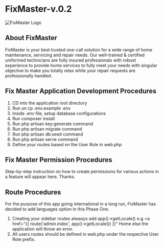 # FixMaster-v.0.2
![FixMaster Logo](http://temp.homefix.ng/assets/images/home-fix-logo-colored.png)

## About FixMaster

FixMaster is your best trusted one-call solution for a wide range of home maintenance, servicing and repair needs. Our well-trained & certified uniformed technicians are fully insured professionals with robust experience to provide home services to fully meet your needs with singular objective to make you totally relax while your repair requests are professionally handled.


## Fix Master Application Development Procedures

1. CD into the application root directory
2. Run un cp .env.example .env
3. Inside .env file, setup database configurations
4. Run composer install
5. Run php artisan key:generate command
6. Run php artisan migrate command
7. Run php artisan db:seed command
8. Run php artisan serve command
9. Define your routes based on the User Role in web.php

## Fix Master Permission Procedures
Step-by-step instruction on how to create permissions for various actions in a feature will appear here. Thanks.

## Route Procedures
For the purpose of this app going international in a long run, FixMaster has decided to add languages option in this Phase One.

1. Creating your sidebar routes alwasys add app()->getLocale() e.g <a href="{{ route('admin.index', app()->getLocale()) }}" <span>Home</span></a> else the application will throw an error.
2. All users routes should be defined in web.php under the respective User Role prefix.
